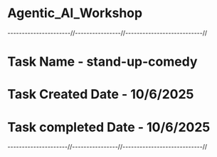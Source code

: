 # Agentic_AI_Workshop
----------------------//----------------//---------------------------//
# Task Name - stand-up-comedy
# Task Created Date - 10/6/2025
# Task completed Date - 10/6/2025
---------------------//----------------//----------------------------//
